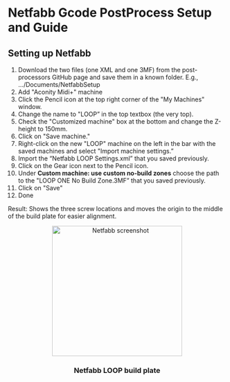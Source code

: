 # Netfabb Gcode PostProcess Setup and Guide

## Setting up Netfabb

1. Download the two files (one XML and one 3MF) from the post-processors
GitHub page and save them in a known folder. E.g., …/Documents/NetfabbSetup
2. Add "Aconity Midi+" machine
3. Click the Pencil icon at the top right corner of the "My Machines" window.
4. Change the name to "LOOP” in the top textbox (the very top).
5. Check the "Customized machine" box at the bottom and change the Z-height to 150mm.
6. Click on "Save machine."
7. Right-click on the new "LOOP" machine on the left in the bar with the saved machines and select "Import
machine settings.”
8. Import the “Netfabb LOOP Settings.xml” that you saved previously.
9. Click on the Gear icon next to the Pencil icon.
10. Under **Custom machine: use custom no-build zones** choose the path to
the "LOOP ONE No Build Zone.3MF” that you saved previously.
11. Click on "Save"
12. Done

Result: Shows the three screw locations and moves the origin to the middle of
the build plate for easier alignment.

<p align="center"><img src="misc/NetfabbIntroPicture.png" height="300" alt="Netfabb screenshot" /></p>
<h3 align="center">Netfabb LOOP build plate</h3>
